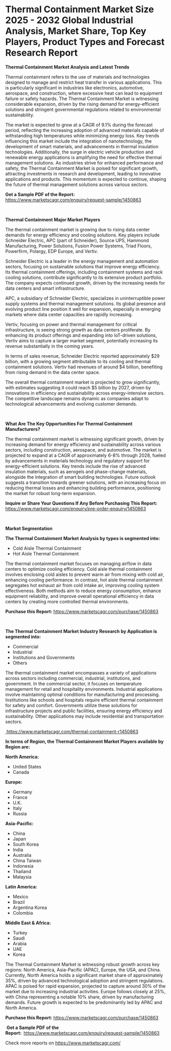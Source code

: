 <p><h1>Thermal Containment Market Size 2025 - 2032 Global Industrial Analysis, Market Share, Top Key Players, Product Types and Forecast Research Report</h1></p><p><strong>Thermal Containment Market Analysis and Latest Trends</strong></p>
<p><p>Thermal containment refers to the use of materials and technologies designed to manage and restrict heat transfer in various applications. This is particularly significant in industries like electronics, automotive, aerospace, and construction, where excessive heat can lead to equipment failure or safety hazards. The Thermal Containment Market is witnessing considerable expansion, driven by the rising demand for energy-efficient solutions and stringent governmental regulations related to environmental sustainability.</p><p>The market is expected to grow at a CAGR of 9.1% during the forecast period, reflecting the increasing adoption of advanced materials capable of withstanding high temperatures while minimizing energy loss. Key trends influencing this market include the integration of nanotechnology, the development of smart materials, and advancements in thermal insulation technologies. Additionally, the surge in electric vehicle production and renewable energy applications is amplifying the need for effective thermal management solutions. As industries strive for enhanced performance and safety, the Thermal Containment Market is poised for significant growth, attracting investments in research and development, leading to innovative applications and products. This momentum is expected to continue, shaping the future of thermal management solutions across various sectors.</p></p>
<p><strong>Get a Sample PDF of the Report:&nbsp;</strong> <a href="https://www.marketscagr.com/enquiry/request-sample/1450863?utm_campaign=2992&utm_medium=2&utm_source=Github&utm_content=ia&utm_term=09042025&utm_id=thermal-containment">https://www.marketscagr.com/enquiry/request-sample/1450863</a></p>
<p>&nbsp;</p>
<p><strong>Thermal Containment Major Market Players</strong></p>
<p><p>The thermal containment market is growing due to rising data center demands for energy efficiency and cooling solutions. Key players include Schneider Electric, APC (part of Schneider), Source UPS, Hammond Manufacturing, Power Solutions, Fusion Power Systems, Triad Floors, Powerfirm, Polargy, EDP Europe, and Vertiv.</p><p>Schneider Electric is a leader in the energy management and automation sectors, focusing on sustainable solutions that improve energy efficiency. Its thermal containment offerings, including containment systems and rack cooling solutions, contribute significantly to its extensive product portfolio. The company expects continued growth, driven by the increasing needs for data centers and smart infrastructure.</p><p>APC, a subsidiary of Schneider Electric, specializes in uninterruptible power supply systems and thermal management solutions. Its global presence and evolving product line position it well for expansion, especially in emerging markets where data center capacities are rapidly increasing.</p><p>Vertiv, focusing on power and thermal management for critical infrastructure, is seeing strong growth as data centers proliferate. By enhancing its product offerings and expanding into IoT-driven solutions, Vertiv aims to capture a larger market segment, potentially increasing its revenue substantially in the coming years.</p><p>In terms of sales revenue, Schneider Electric reported approximately $29 billion, with a growing segment attributable to its cooling and thermal containment solutions. Vertiv had revenues of around $4 billion, benefiting from rising demand in the data center space. </p><p>The overall thermal containment market is projected to grow significantly, with estimates suggesting it could reach $5 billion by 2027, driven by innovations in efficiency and sustainability across energy-intensive sectors. The competitive landscape remains dynamic as companies adapt to technological advancements and evolving customer demands.</p></p>
<p>&nbsp;</p>
<p><strong>What Are The Key Opportunities For Thermal Containment Manufacturers?</strong></p>
<p><p>The thermal containment market is witnessing significant growth, driven by increasing demand for energy efficiency and sustainability across various sectors, including construction, aerospace, and automotive. The market is projected to expand at a CAGR of approximately 6-8% through 2028, fueled by advancements in materials technology and regulatory support for energy-efficient solutions. Key trends include the rise of advanced insulation materials, such as aerogels and phase-change materials, alongside the integration of smart building technologies. Future outlook suggests a transition towards greener solutions, with an increasing focus on reducing thermal losses and enhancing building performance, positioning the market for robust long-term expansion.</p></p>
<p><strong>Inquire or Share Your Questions If Any Before Purchasing This Report:</strong> <a href="https://www.marketscagr.com/enquiry/pre-order-enquiry/1450863?utm_campaign=2992&utm_medium=2&utm_source=Github&utm_content=ia&utm_term=09042025&utm_id=thermal-containment">https://www.marketscagr.com/enquiry/pre-order-enquiry/1450863</a></p>
<p>&nbsp;</p>
<p><strong>Market Segmentation</strong></p>
<p><strong>The Thermal Containment Market Analysis by types is segmented into:</strong></p>
<p><ul><li>Cold Aisle Thermal Containment</li><li>Hot Aisle Thermal Containment</li></ul></p>
<p><p>The thermal containment market focuses on managing airflow in data centers to optimize cooling efficiency. Cold aisle thermal containment involves enclosing cold aisles to prevent warm air from mixing with cold air, enhancing cooling performance. In contrast, hot aisle thermal containment segregates hot exhaust air from cold intake air, improving cooling system effectiveness. Both methods aim to reduce energy consumption, enhance equipment reliability, and improve overall operational efficiency in data centers by creating more controlled thermal environments.</p></p>
<p><strong>Purchase this Report:&nbsp;</strong><a href="https://www.marketscagr.com/purchase/1450863?utm_campaign=2992&utm_medium=2&utm_source=Github&utm_content=ia&utm_term=09042025&utm_id=thermal-containment">https://www.marketscagr.com/purchase/1450863</a></p>
<p>&nbsp;</p>
<p><strong>The Thermal Containment Market Industry Research by Application is segmented into:</strong></p>
<p><ul><li>Commercial</li><li>Industrial</li><li>Institutions and Governments</li><li>Others</li></ul></p>
<p><p>The thermal containment market encompasses a variety of applications across sectors including commercial, industrial, institutions, and government. In the commercial sector, it focuses on temperature management for retail and hospitality environments. Industrial applications involve maintaining optimal conditions for manufacturing and processing. Institutions like schools and hospitals require efficient thermal containment for safety and comfort. Governments utilize these solutions for infrastructure projects and public facilities, ensuring energy efficiency and sustainability. Other applications may include residential and transportation sectors.</p></p>
<p><a href="https://www.marketscagr.com/thermal-containment-r1450863?utm_campaign=2992&utm_medium=2&utm_source=Github&utm_content=ia&utm_term=09042025&utm_id=thermal-containment">&nbsp;https://www.marketscagr.com/thermal-containment-r1450863</a></p>
<p><strong>In terms of Region, the Thermal Containment Market Players available by Region are:</strong></p>
<p>
    <p> <strong> North America: </strong>
        <ul>
            <li>United States</li>
            <li>Canada</li>
        </ul>
        </p> 
    <p> <strong> Europe: </strong>
        <ul>
            <li>Germany</li>
            <li>France</li>
            <li>U.K.</li>
            <li>Italy</li>
            <li>Russia</li>
        </ul>
        </p> 
    <p> <strong> Asia-Pacific: </strong>
        <ul>
            <li>China</li>
            <li>Japan</li>
            <li>South Korea</li>
            <li>India</li>
            <li>Australia</li>
            <li>China Taiwan</li>
            <li>Indonesia</li>
            <li>Thailand</li>
            <li>Malaysia</li>
        </ul>
        </p> 
    <p> <strong> Latin America: </strong>
        <ul>
            <li>Mexico</li>
            <li>Brazil</li>
            <li>Argentina Korea</li>
            <li>Colombia</li>
        </ul>
        </p> 
    <p> <strong> Middle East & Africa: </strong>
        <ul>
            <li>Turkey</li>
            <li>Saudi</li>
            <li>Arabia</li>
            <li>UAE</li>
            <li>Korea</li>
        </ul>
    </p>
    </p>
<p><p>The Thermal Containment Market is witnessing robust growth across key regions: North America, Asia-Pacific (APAC), Europe, the USA, and China. Currently, North America holds a significant market share of approximately 35%, driven by advanced technological adoption and stringent regulations. APAC is poised for rapid expansion, projected to capture around 30% of the market due to increasing industrial activities. Europe follows closely at 25%, with China representing a notable 10% share, driven by manufacturing demands. Future growth is expected to be predominantly led by APAC and North America.</p></p>
<p><strong>Purchase this Report: </strong><a href="https://www.marketscagr.com/purchase/1450863?utm_campaign=2992&utm_medium=2&utm_source=Github&utm_content=ia&utm_term=09042025&utm_id=thermal-containment">https://www.marketscagr.com/purchase/1450863</a></p>
<p>&nbsp;<strong>Get a Sample PDF of the Report:&nbsp;&nbsp;</strong><a href="https://www.marketscagr.com/enquiry/request-sample/1450863?utm_campaign=2992&utm_medium=2&utm_source=Github&utm_content=ia&utm_term=09042025&utm_id=thermal-containment">https://www.marketscagr.com/enquiry/request-sample/1450863</a></p>
<p><strong></strong></p>
<p>Check more reports on <a href="https://www.marketscagr.com/?utm_campaign=2992&utm_medium=2&utm_source=Github&utm_content=ia&utm_term=09042025&utm_id=thermal-containment">https://www.marketscagr.com/</a></p>